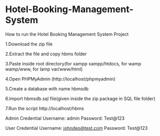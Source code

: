 # Hotel-Booking-Management-System
How to run the Hotel Booking Management System Project

1.Download the zip file

2.Extract the file and copy hbms folder

3.Paste inside root directory(for xampp xampp/htdocs, for wamp wamp/www, for lamp var/www/html)

4.Open PHPMyAdmin (http://localhost/phpmyadmin)

5.Create a database with name hbmsdb

6.Import hbmsdb.sql file(given inside the zip package in SQL file folder)

7.Run the script http://localhost/hbms

Admin Credential
Username: admin
Password: Test@123

User Credential
Username: johndeo@test.com
Password: Test@123